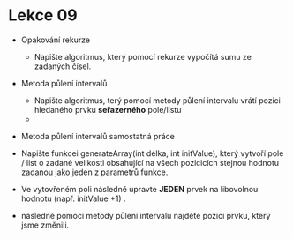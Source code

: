 # Lekce 09

 - Opakování rekurze
    - Napište algoritmus, který pomocí rekurze vypočítá sumu ze zadaných čísel.

- Metoda půlení intervalů
  -   Napište algoritmus, terý pomocí metody půlení intervalu vrátí pozici hledaného prvku **seřazerného** pole/listu
  -   
 - Metoda půlení intervalů samostatná práce  
  -   Napište funkcei generateArray(int délka, int initValue), který vytvoří pole / list o zadané velikosti obsahující na všech pozicicích stejnou hodnotu zadanou jako jeden z parametrů funkce.
  -   Ve vytovřeném poli následně upravte **JEDEN** prvek na libovolnou hodnotu (např. initValue +1) .
  -   následně pomocí metody půlení intervalu najděte pozici prvku, který jsme změnili.


